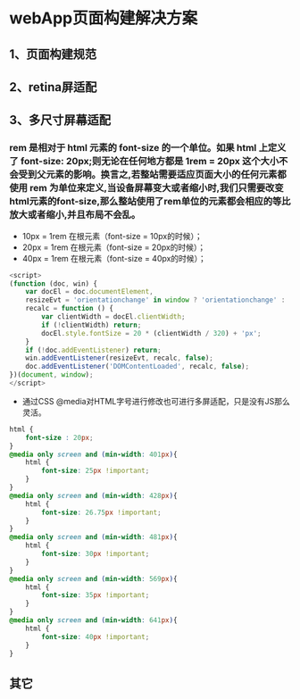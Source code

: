 # webApp页面构建解决方案
## 1、页面构建规范

## 2、retina屏适配

## 3、多尺寸屏幕适配
### rem 是相对于 html 元素的 font-size 的一个单位。如果 html 上定义了 font-size: 20px;则无论在任何地方都是 1rem = 20px 这个大小不会受到父元素的影响。换言之,若整站需要适应页面大小的任何元素都使用 rem 为单位来定义,当设备屏幕变大或者缩小时,我们只需要改变html元素的font-size,那么整站使用了rem单位的元素都会相应的等比放大或者缩小,并且布局不会乱。
* 10px = 1rem 在根元素（font-size = 10px的时候）；
* 20px = 1rem 在根元素（font-size = 20px的时候）；
* 40px = 1rem 在根元素（font-size = 40px的时候）；
```javascript
<script>
(function (doc, win) {
    var docEl = doc.documentElement,
    resizeEvt = 'orientationchange' in window ? 'orientationchange' : 'resize',
    recalc = function () {
        var clientWidth = docEl.clientWidth;
        if (!clientWidth) return;
        docEl.style.fontSize = 20 * (clientWidth / 320) + 'px';
    }
    if (!doc.addEventListener) return;
    win.addEventListener(resizeEvt, recalc, false);
    doc.addEventListener('DOMContentLoaded', recalc, false);
})(document, window);
</script>
```
* 通过CSS @media对HTML字号进行修改也可进行多屏适配，只是没有JS那么灵活。
```css
html {
    font-size : 20px;
}
@media only screen and (min-width: 401px){
    html {
        font-size: 25px !important;
    }
}
@media only screen and (min-width: 428px){
    html {
        font-size: 26.75px !important;
    }
}
@media only screen and (min-width: 481px){
    html {
        font-size: 30px !important; 
    }
}
@media only screen and (min-width: 569px){
    html {
        font-size: 35px !important; 
    }
}
@media only screen and (min-width: 641px){
    html {
        font-size: 40px !important; 
    }
}
```
## 其它